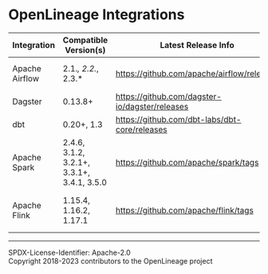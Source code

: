 # OpenLineage Integrations
|Integration| Compatible Version(s)               |Latest Release Info|Docs|Notes|
|-|-------------------------------------|-|-|-|
|Apache Airflow| 2.1.*, 2.2.*, 2.3.*                 |https://github.com/apache/airflow/releases|[README](./airflow/README.md)|Support for Airflow 1.x is deprecated|
|Dagster| 0.13.8+                             |https://github.com/dagster-io/dagster/releases|[README](./dagster/README.md)| |
|dbt| 0.20+, 1.3                          |https://github.com/dbt-labs/dbt-core/releases|[README](./dbt/README.md)| |
|Apache Spark| 2.4.6, 3.1.2, 3.2.1+, 3.3.1+, 3.4.1, 3.5.0 |https://github.com/apache/spark/tags|[README](./spark/README.md)| |
|Apache Flink| 1.15.4, 1.16.2, 1.17.1              |https://github.com/apache/flink/tags|[README](./flink/README.md)| Flink support is currently experimental |

----
SPDX-License-Identifier: Apache-2.0\
Copyright 2018-2023 contributors to the OpenLineage project
